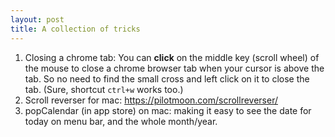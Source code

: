 ```yaml
---
layout: post
title: A collection of tricks
---
```


1. Closing a chrome tab: You can **click** on the middle key (scroll wheel) of the mouse to close a chrome browser tab when your cursor is above the 
tab. So no need to find the small cross and left click on it to close the tab. (Sure, shortcut `ctrl+w` works too.) 
2. Scroll reverser for mac: https://pilotmoon.com/scrollreverser/
3. popCalendar (in app store) on mac: making it easy to see the date for today on menu bar, and the whole month/year.
